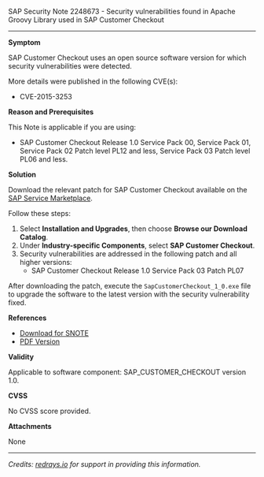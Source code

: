 SAP Security Note 2248673 - Security vulnerabilities found in Apache Groovy Library used in SAP Customer Checkout

---

**Symptom**

SAP Customer Checkout uses an open source software version for which security vulnerabilities were detected.

More details were published in the following CVE(s):

- CVE-2015-3253

**Reason and Prerequisites**

This Note is applicable if you are using:

- SAP Customer Checkout Release 1.0 Service Pack 00, Service Pack 01, Service Pack 02 Patch level PL12 and less, Service Pack 03 Patch level PL06 and less.

**Solution**

Download the relevant patch for SAP Customer Checkout available on the [SAP Service Marketplace](https://me.sap.com/support/installation-and-upgrades).

Follow these steps:

1. Select **Installation and Upgrades**, then choose **Browse our Download Catalog**.
2. Under **Industry-specific Components**, select **SAP Customer Checkout**.
3. Security vulnerabilities are addressed in the following patch and all higher versions:
   - SAP Customer Checkout Release 1.0 Service Pack 03 Patch PL07

After downloading the patch, execute the `SapCustomerCheckout_1_0.exe` file to upgrade the software to the latest version with the security vulnerability fixed.

**References**

- [Download for SNOTE](https://notesdownloads.sap.com/note/0040000018215762017)
- [PDF Version](https://userapps.support.sap.com/sap/support/sfm/notes/print/0002248673?language=en-US&token=A93A2C937D2B5975E8732160BA3D9B77)

**Validity**

Applicable to software component: SAP_CUSTOMER_CHECKOUT version 1.0.

**CVSS**

No CVSS score provided.

**Attachments**

None

---

*Credits: [redrays.io](https://redrays.io) for support in providing this information.*